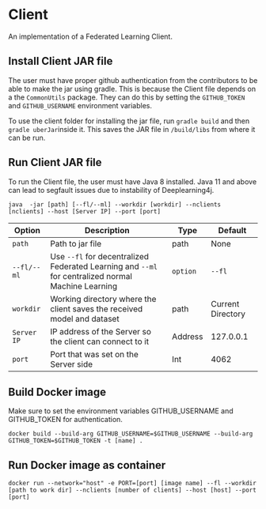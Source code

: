 # Client

An implementation of a Federated Learning Client.

## Install Client JAR file
The user must have proper github authentication from the contributors to be able to make the jar using gradle. This is because the Client file depends on a the `CommonUtils` package. They can do this by setting the `GITHUB_TOKEN` and `GITHUB_USERNAME` environment variables.

To use the client folder for installing the jar file, run `gradle build` and then `gradle uberJar`inside it. This saves the JAR file in `/build/libs` from where it can be run.

## Run Client JAR file
To run the Client file, the user must have Java 8 installed. Java 11 and above can lead to segfault issues due to instability of Deeplearning4j.

```
java  -jar [path] [--fl/--ml] --workdir [workdir] --nclients [nclients] --host [Server IP] --port [port]
```



| Option | Description                                              | Type   | Default | 
|--------|----------------------------------------------------------|--------|---------|
| `path` | Path to jar file | path|  None 
| `--fl/--ml`   | Use `--fl` for decentralized Federated Learning and `--ml` for centralized normal Machine Learning| `option` | `--fl`  
| `workdir` | Working directory where the client saves the received model and dataset | path | Current Directory 
| `Server IP` | IP address of the Server so the client can connect to it | Address | 127.0.0.1 
| `port` | Port that was set on the Server side | Int | 4062


## Build Docker image

Make sure to set the environment variables GITHUB_USERNAME and GITHUB_TOKEN for authentication.

```
docker build --build-arg GITHUB_USERNAME=$GITHUB_USERNAME --build-arg GITHUB_TOKEN=$GITHUB_TOKEN -t [name] .
```

## Run Docker image as container

```
docker run --network="host" -e PORT=[port] [image name] --fl --workdir [path to work dir] --nclients [number of clients] --host [host] --port [port]
